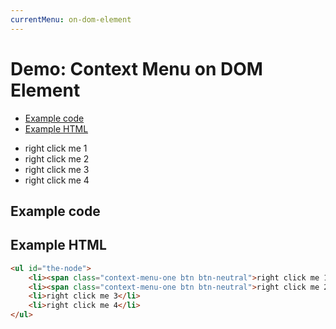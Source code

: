 ```yaml
---
currentMenu: on-dom-element
---
```


# Demo: Context Menu on DOM Element

<!-- START doctoc generated TOC please keep comment here to allow auto update -->
<!-- DON'T EDIT THIS SECTION, INSTEAD RE-RUN doctoc TO UPDATE -->


- [Example code](#example-code)
- [Example HTML](#example-html)

<!-- END doctoc generated TOC please keep comment here to allow auto update -->

<ul id="the-node">
    <li><span class="context-menu-one btn btn-neutral">right click me 1</span></li>
    <li><span class="context-menu-one btn btn-neutral">right click me 2</span></li>
    <li>right click me 3</li>
    <li>right click me 4</li>
</ul>

## Example code

<script type="text/javascript" class="showcase">
$(function(){
    $('#the-node').contextMenu({
        selector: 'li', 
        callback: function(key, options) {
            var m = "clicked: " + key + " on " + $(this).text();
            window.console && console.log(m) || alert(m); 
        },
        items: {
            "edit": {name: "Edit", icon: "edit"},
            "cut": {name: "Cut", icon: "cut"},
            "copy": {name: "Copy", icon: "copy"},
            "paste": {name: "Paste", icon: "paste"},
            "delete": {name: "Delete", icon: "delete"},
            "sep1": "---------",
            "quit": {name: "Quit", icon: function($element, key, item){ return 'icon icon-quit'; }}
        }
    });
});
</script>

## Example HTML

```html
<ul id="the-node">
    <li><span class="context-menu-one btn btn-neutral">right click me 1</span></li>
    <li><span class="context-menu-one btn btn-neutral">right click me 2</span></li>
    <li>right click me 3</li>
    <li>right click me 4</li>
</ul>

```
